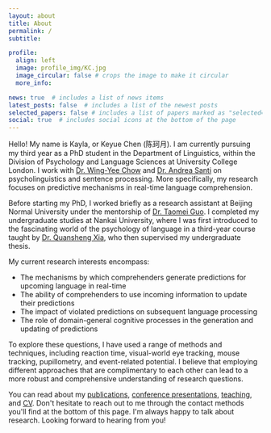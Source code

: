 ```yaml
---
layout: about
title: About
permalink: /
subtitle: 

profile:
  align: left
  image: profile_img/KC.jpg
  image_circular: false # crops the image to make it circular
  more_info: 

news: true  # includes a list of news items
latest_posts: false  # includes a list of the newest posts
selected_papers: false # includes a list of papers marked as "selected={true}"
social: true  # includes social icons at the bottom of the page
---
```


Hello! My name is Kayla, or Keyue Chen (陈珂月). I am currently pursuing my third year as a PhD student in the Department of Linguistics, within the Division of Psychology and Language Sciences at University College London. I work with [Dr. Wing-Yee Chow](https://www.ucl.ac.uk/~ucjtwyc/Home.html) and [Dr. Andrea Santi](https://profiles.ucl.ac.uk/34103-andrea-santi/about) on psycholinguistics and sentence processing. More specifically, my research focuses on predictive mechanisms in real-time language comprehension. 

Before starting my PhD, I worked briefly as a research assistant at Beijing Normal University under the mentorship of [Dr. Taomei Guo](https://brain.bnu.edu.cn/English/Faculty/CurrentFaculty/Gzz/d7ea1219c8074270bba5c736af040ba7.htm). I completed my undergraduate studies at Nankai University, where I was first introduced to the fascinating world of the psychology of language in a third-year course taught by [Dr. Quansheng Xia](https://hyxy.nankai.edu.cn/info/1253/2778.htm), who then supervised my undergraduate thesis. 

My current research interests encompass:
- The mechanisms by which comprehenders generate predictions for upcoming language in real-time
- The ability of comprehenders to use incoming information to update their predictions
- The impact of violated predictions on subsequent language processing
- The role of domain-general cognitive processes in the generation and updating of predictions

To explore these questions, I have used a range of methods and techniques, including reaction time, visual-world eye tracking, mouse tracking, pupillometry, and event-related potential. I believe that employing different approaches that are complimentary to each other can lead to a more robust and comprehensive understanding of research questions.

You can read about my [publications](https://keyue-c.github.io/publications/), [conference presentations](https://keyue-c.github.io/conference/), [teaching](https://keyue-c.github.io/teaching/), and [CV](https://keyue-c.github.io/cv/). Don't hesitate to reach out to me through the contact methods you'll find at the bottom of this page. I'm always happy to talk about research. Looking forward to hearing from you! 